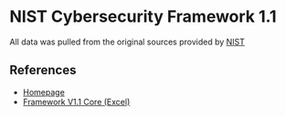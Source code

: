 # NIST Cybersecurity Framework 1.1

All data was pulled from the original sources provided by [NIST](https://www.nist.gov/)

## References

- [Homepage](https://www.nist.gov/cyberframework)
- [Framework V1.1 Core (Excel)](https://www.nist.gov/document/2018-04-16frameworkv11core1xlsx)